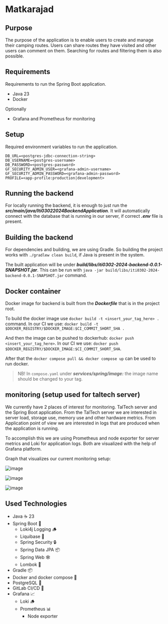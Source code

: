 # Matkarajad

## Purpose

The purpose of the application is to enable users to
create and manage their camping routes. Users can share
routes they have visited and other users can comment on them.
Searching for routes and filtering them is also possible.

## Requirements

Requirements to run the Spring Boot application.

- Java 23
- Docker

Optionally

- Grafana and Prometheus for monitoring

## Setup

Required environment variables to run the application.

```dotenv
DB_URL=<postgres-jdbc-connection-string>
DB_USERNAME=<postgres-username>
DB_PASSWORD=<postgres-password>
GF_SECURITY_ADMIN_USER=<grafana-admin-username>
GF_SECURITY_ADMIN_PASSWORD=<grafana-admin-password>
PROFILE=<app-profile:production|development>
```

## Running the backend

For locally running the backend, it is enough to just run the ***src/main/java/Iti03022024BackendApplication***.
It will automatically connect with the database that is running in our server, if correct ***.env*** file is present.

## Building the backend

For dependencies and building, we are using Gradle. So building the project works with `./gradlew clean build`, if Java
is present in the system.

The built application will be under ***build/libs/iti0302-2024-backend-0.0.1-SNAPSHOT.jar***.
This can be run with `java -jar build/libs/iti0302-2024-backend-0.0.1-SNAPSHOT.jar` command.

## Docker container

Docker image for backend is built from the ***Dockerfile*** that is in the project root.

To build the docker image use `docker build -t <insert_your_tag_here> .` command.
In our CI we use: `docker build -t $DOCKER_REGISTRY/$DOCKER_IMAGE:$CI_COMMIT_SHORT_SHA .`

And then the image can be pushed to dockerhub: `docker push <insert_your_tag_here>`.
In our CI we use: `docker push $DOCKER_REGISTRY/$DOCKER_IMAGE:$CI_COMMIT_SHORT_SHA`.

After that the `docker compose pull && docker compose up` can be used to run docker.

> NB! In `compose.yaml` under ***services/spring/image:*** the image name should be changed to your tag.

## monitoring (setup used for taltech server)

We currently have 2 places of interest for monitoring. TalTech server and the Spring Boot application. From the TalTech server we are interested in server load, storage use, memory use and other hardware metrics. From Application point of view we are interested in logs that are produced when the application is running. 

To accomplish this we are using Prometheus and node exporter for server metrics and Loki for application logs. Both are visualized with the help of Grafana platform. 

Graph that visualizes our current monitoring setup:

![image](https://github.com/user-attachments/assets/603e3053-73b3-47f5-b678-e263b782cf5d)

![image](https://github.com/user-attachments/assets/6f8f8ab1-c403-4e83-8c45-aebe2e0e23f3)

![image](https://github.com/user-attachments/assets/c684b788-6683-450a-8917-08a8829a8e8d)


## Used Technologies

- Java ☕ 23
- Spring Boot 👢
    - Loki4j Logging 🪵
    - Liquibase 🧊
    - Spring Security 🔒
    - Spring Data JPA 📦
    - Spring Web 🕸️
    - Lombok 🦙
- Gradle 📦
- Docker and docker compose 🐳
- PostgreSQL 🐘
- GitLab CI/CD 🚀
- Grafana 📈
    - Loki 🪵
    - Prometheus 📊
        - Node exporter


